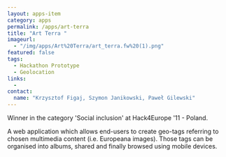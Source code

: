 ```yaml
---
layout: apps-item
category: apps
permalink: /apps/art-terra
title: "Art Terra "
imageurl:
  - "/img/apps/Art%20Terra/art_terra.fw%20(1).png"
featured: false
tags:
  - Hackathon Prototype
  - Geolocation
links:
  - 
contact: 
  name: "Krzysztof Figaj, Szymon Janikowski, Paweł Gilewski"
---
```


Winner in the category 'Social inclusion' at Hack4Europe '11 - Poland.

A web application which allows end-users to create geo-tags referring to chosen multimedia content (i.e. Europeana images). Those tags can be organised into albums, shared and finally browsed using mobile devices.


